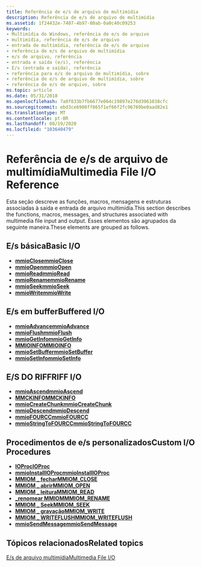 ```yaml
---
title: Referência de e/s de arquivo de multimídia
description: Referência de e/s de arquivo de multimídia
ms.assetid: 1f24432e-7407-4b97-80ab-0a0c40c09253
keywords:
- Multimídia do Windows, referência de e/s de arquivo
- multimídia, referência de e/s de arquivo
- entrada de multimídia, referência de e/s de arquivo
- referência de e/s de arquivo de multimídia
- e/s de arquivo, referência
- entrada e saída (e/s), referência
- E/s (entrada e saída), referência
- referência para e/s de arquivo de multimídia, sobre
- referência de e/s de arquivo de multimídia, sobre
- referência de e/s de arquivo, sobre
ms.topic: article
ms.date: 05/31/2018
ms.openlocfilehash: 7a0f833b7fb6677e064c19897e276d3961038cfc
ms.sourcegitcommit: ebd3ce6908ff865f1ef66f2fc96769be0aad82e1
ms.translationtype: MT
ms.contentlocale: pt-BR
ms.lasthandoff: 08/19/2020
ms.locfileid: "103640479"
---
```

# <a name="multimedia-file-io-reference"></a><span data-ttu-id="7ff38-113">Referência de e/s de arquivo de multimídia</span><span class="sxs-lookup"><span data-stu-id="7ff38-113">Multimedia File I/O Reference</span></span>

<span data-ttu-id="7ff38-114">Esta seção descreve as funções, macros, mensagens e estruturas associadas à saída e entrada de arquivo multimídia.</span><span class="sxs-lookup"><span data-stu-id="7ff38-114">This section describes the functions, macros, messages, and structures associated with multimedia file input and output.</span></span> <span data-ttu-id="7ff38-115">Esses elementos são agrupados da seguinte maneira.</span><span class="sxs-lookup"><span data-stu-id="7ff38-115">These elements are grouped as follows.</span></span>

## <a name="basic-io"></a><span data-ttu-id="7ff38-116">E/s básica</span><span class="sxs-lookup"><span data-stu-id="7ff38-116">Basic I/O</span></span>

-   [<span data-ttu-id="7ff38-117">**mmioClose**</span><span class="sxs-lookup"><span data-stu-id="7ff38-117">**mmioClose**</span></span>](/windows/win32/api/mmiscapi/nf-mmiscapi-mmioclose)
-   [<span data-ttu-id="7ff38-118">**mmioOpen**</span><span class="sxs-lookup"><span data-stu-id="7ff38-118">**mmioOpen**</span></span>](/windows/win32/api/mmiscapi/nf-mmiscapi-mmioopen)
-   [<span data-ttu-id="7ff38-119">**mmioRead**</span><span class="sxs-lookup"><span data-stu-id="7ff38-119">**mmioRead**</span></span>](/windows/win32/api/mmiscapi/nf-mmiscapi-mmioread)
-   [<span data-ttu-id="7ff38-120">**mmioRename**</span><span class="sxs-lookup"><span data-stu-id="7ff38-120">**mmioRename**</span></span>](/windows/win32/api/mmiscapi/nf-mmiscapi-mmiorename)
-   [<span data-ttu-id="7ff38-121">**mmioSeek**</span><span class="sxs-lookup"><span data-stu-id="7ff38-121">**mmioSeek**</span></span>](/windows/win32/api/mmiscapi/nf-mmiscapi-mmioseek)
-   [<span data-ttu-id="7ff38-122">**mmioWrite**</span><span class="sxs-lookup"><span data-stu-id="7ff38-122">**mmioWrite**</span></span>](/windows/win32/api/mmiscapi/nf-mmiscapi-mmiowrite)

## <a name="buffered-io"></a><span data-ttu-id="7ff38-123">E/s em buffer</span><span class="sxs-lookup"><span data-stu-id="7ff38-123">Buffered I/O</span></span>

-   [<span data-ttu-id="7ff38-124">**mmioAdvance**</span><span class="sxs-lookup"><span data-stu-id="7ff38-124">**mmioAdvance**</span></span>](/windows/win32/api/mmiscapi/nf-mmiscapi-mmioadvance)
-   [<span data-ttu-id="7ff38-125">**mmioFlush**</span><span class="sxs-lookup"><span data-stu-id="7ff38-125">**mmioFlush**</span></span>](/windows/win32/api/mmiscapi/nf-mmiscapi-mmioflush)
-   [<span data-ttu-id="7ff38-126">**mmioGetInfo**</span><span class="sxs-lookup"><span data-stu-id="7ff38-126">**mmioGetInfo**</span></span>](/windows/win32/api/mmiscapi/nf-mmiscapi-mmiogetinfo)
-   <span data-ttu-id="7ff38-127">[**MMIOINFO**](/previous-versions//dd757322(v=vs.85))</span><span class="sxs-lookup"><span data-stu-id="7ff38-127">[**MMIOINFO**](/previous-versions//dd757322(v=vs.85))</span></span>
-   [<span data-ttu-id="7ff38-128">**mmioSetBuffer**</span><span class="sxs-lookup"><span data-stu-id="7ff38-128">**mmioSetBuffer**</span></span>](/windows/win32/api/mmiscapi/nf-mmiscapi-mmiosetbuffer)
-   [<span data-ttu-id="7ff38-129">**mmioSetInfo**</span><span class="sxs-lookup"><span data-stu-id="7ff38-129">**mmioSetInfo**</span></span>](/windows/win32/api/mmiscapi/nf-mmiscapi-mmiosetinfo)

## <a name="riff-io"></a><span data-ttu-id="7ff38-130">E/S DO RIFF</span><span class="sxs-lookup"><span data-stu-id="7ff38-130">RIFF I/O</span></span>

-   [<span data-ttu-id="7ff38-131">**mmioAscend**</span><span class="sxs-lookup"><span data-stu-id="7ff38-131">**mmioAscend**</span></span>](/windows/win32/api/mmiscapi/nf-mmiscapi-mmioascend)
-   [<span data-ttu-id="7ff38-132">**MMCKINFO**</span><span class="sxs-lookup"><span data-stu-id="7ff38-132">**MMCKINFO**</span></span>](/windows/win32/api/mmiscapi/ns-mmiscapi-mmckinfo)
-   [<span data-ttu-id="7ff38-133">**mmioCreateChunk**</span><span class="sxs-lookup"><span data-stu-id="7ff38-133">**mmioCreateChunk**</span></span>](/windows/win32/api/mmiscapi/nf-mmiscapi-mmiocreatechunk)
-   [<span data-ttu-id="7ff38-134">**mmioDescend**</span><span class="sxs-lookup"><span data-stu-id="7ff38-134">**mmioDescend**</span></span>](/windows/win32/api/mmiscapi/nf-mmiscapi-mmiodescend)
-   [<span data-ttu-id="7ff38-135">**mmioFOURCC**</span><span class="sxs-lookup"><span data-stu-id="7ff38-135">**mmioFOURCC**</span></span>](/windows/win32/api/vfw/nf-vfw-mmiofourcc)
-   [<span data-ttu-id="7ff38-136">**mmioStringToFOURCC**</span><span class="sxs-lookup"><span data-stu-id="7ff38-136">**mmioStringToFOURCC**</span></span>](/windows/win32/api/mmiscapi/nf-mmiscapi-mmiostringtofourcc)

## <a name="custom-io-procedures"></a><span data-ttu-id="7ff38-137">Procedimentos de e/s personalizados</span><span class="sxs-lookup"><span data-stu-id="7ff38-137">Custom I/O Procedures</span></span>

-   <span data-ttu-id="7ff38-138">[**IOProc**](/previous-versions//dd757098(v=vs.85))</span><span class="sxs-lookup"><span data-stu-id="7ff38-138">[**IOProc**](/previous-versions//dd757098(v=vs.85))</span></span>
-   [<span data-ttu-id="7ff38-139">**mmioInstallIOProc**</span><span class="sxs-lookup"><span data-stu-id="7ff38-139">**mmioInstallIOProc**</span></span>](/windows/win32/api/mmiscapi/nf-mmiscapi-mmioinstallioproc)
-   [<span data-ttu-id="7ff38-140">**MMIOM \_ fechar**</span><span class="sxs-lookup"><span data-stu-id="7ff38-140">**MMIOM\_CLOSE**</span></span>](mmiom-close.md)
-   [<span data-ttu-id="7ff38-141">**MMIOM \_ abrir**</span><span class="sxs-lookup"><span data-stu-id="7ff38-141">**MMIOM\_OPEN**</span></span>](mmiom-open.md)
-   [<span data-ttu-id="7ff38-142">**MMIOM \_ leitura**</span><span class="sxs-lookup"><span data-stu-id="7ff38-142">**MMIOM\_READ**</span></span>](mmiom-read.md)
-   [<span data-ttu-id="7ff38-143">**\_renomear MMIOM**</span><span class="sxs-lookup"><span data-stu-id="7ff38-143">**MMIOM\_RENAME**</span></span>](mmiom-rename.md)
-   [<span data-ttu-id="7ff38-144">**MMIOM \_ Seek**</span><span class="sxs-lookup"><span data-stu-id="7ff38-144">**MMIOM\_SEEK**</span></span>](mmiom-seek.md)
-   [<span data-ttu-id="7ff38-145">**MMIOM \_ gravação**</span><span class="sxs-lookup"><span data-stu-id="7ff38-145">**MMIOM\_WRITE**</span></span>](mmiom-write.md)
-   [<span data-ttu-id="7ff38-146">**MMIOM \_ WRITEFLUSH**</span><span class="sxs-lookup"><span data-stu-id="7ff38-146">**MMIOM\_WRITEFLUSH**</span></span>](mmiom-writeflush.md)
-   [<span data-ttu-id="7ff38-147">**mmioSendMessage**</span><span class="sxs-lookup"><span data-stu-id="7ff38-147">**mmioSendMessage**</span></span>](/windows/win32/api/mmiscapi/nf-mmiscapi-mmiosendmessage)

## <a name="related-topics"></a><span data-ttu-id="7ff38-148">Tópicos relacionados</span><span class="sxs-lookup"><span data-stu-id="7ff38-148">Related topics</span></span>

<dl> <dt>

[<span data-ttu-id="7ff38-149">E/s de arquivo multimídia</span><span class="sxs-lookup"><span data-stu-id="7ff38-149">Multimedia File I/O</span></span>](multimedia-file-i-o.md)
</dt> </dl>

 

 